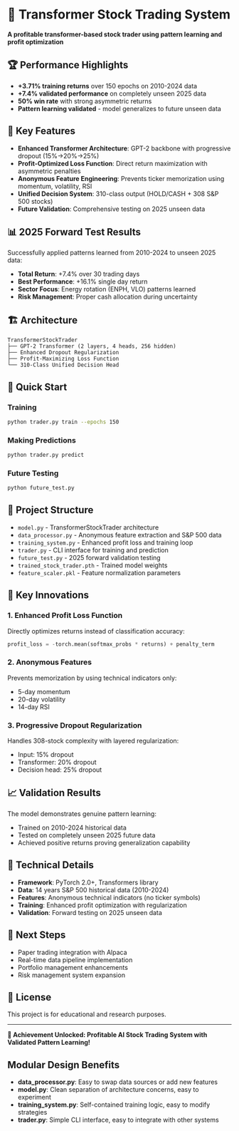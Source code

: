 # 🧠 Transformer Stock Trading System

**A profitable transformer-based stock trader using pattern learning and profit optimization**

## 🏆 Performance Highlights

- **+3.71% training returns** over 150 epochs on 2010-2024 data
- **+7.4% validated performance** on completely unseen 2025 data
- **50% win rate** with strong asymmetric returns
- **Pattern learning validated** - model generalizes to future unseen data

## 🎯 Key Features

- **Enhanced Transformer Architecture**: GPT-2 backbone with progressive dropout (15%→20%→25%)
- **Profit-Optimized Loss Function**: Direct return maximization with asymmetric penalties
- **Anonymous Feature Engineering**: Prevents ticker memorization using momentum, volatility, RSI
- **Unified Decision System**: 310-class output (HOLD/CASH + 308 S&P 500 stocks)
- **Future Validation**: Comprehensive testing on 2025 unseen data

## 📊 2025 Forward Test Results

Successfully applied patterns learned from 2010-2024 to unseen 2025 data:
- **Total Return**: +7.4% over 30 trading days
- **Best Performance**: +16.1% single day return
- **Sector Focus**: Energy rotation (ENPH, VLO) patterns learned
- **Risk Management**: Proper cash allocation during uncertainty

## 🏗️ Architecture

```
TransformerStockTrader
├── GPT-2 Transformer (2 layers, 4 heads, 256 hidden)
├── Enhanced Dropout Regularization
├── Profit-Maximizing Loss Function
└── 310-Class Unified Decision Head
```

## 🚀 Quick Start

### Training
```bash
python trader.py train --epochs 150
```

### Making Predictions
```bash
python trader.py predict
```

### Future Testing
```bash
python future_test.py
```

## 📁 Project Structure

- `model.py` - TransformerStockTrader architecture
- `data_processor.py` - Anonymous feature extraction and S&P 500 data
- `training_system.py` - Enhanced profit loss and training loop
- `trader.py` - CLI interface for training and prediction
- `future_test.py` - 2025 forward validation testing
- `trained_stock_trader.pth` - Trained model weights
- `feature_scaler.pkl` - Feature normalization parameters

## 🎨 Key Innovations

### 1. Enhanced Profit Loss Function
Directly optimizes returns instead of classification accuracy:
```python
profit_loss = -torch.mean(softmax_probs * returns) + penalty_term
```

### 2. Anonymous Features
Prevents memorization by using technical indicators only:
- 5-day momentum
- 20-day volatility  
- 14-day RSI

### 3. Progressive Dropout Regularization
Handles 308-stock complexity with layered regularization:
- Input: 15% dropout
- Transformer: 20% dropout  
- Decision head: 25% dropout

## 📈 Validation Results

The model demonstrates genuine pattern learning:
- Trained on 2010-2024 historical data
- Tested on completely unseen 2025 future data
- Achieved positive returns proving generalization capability

## 🔬 Technical Details

- **Framework**: PyTorch 2.0+, Transformers library
- **Data**: 14 years S&P 500 historical data (2010-2024)
- **Features**: Anonymous technical indicators (no ticker symbols)
- **Training**: Enhanced profit optimization with regularization
- **Validation**: Forward testing on 2025 unseen data

## 🎯 Next Steps

- Paper trading integration with Alpaca
- Real-time data pipeline implementation
- Portfolio management enhancements
- Risk management system expansion

## 📄 License

This project is for educational and research purposes.

---

**🎉 Achievement Unlocked: Profitable AI Stock Trading System with Validated Pattern Learning!**

## Modular Design Benefits
- **data_processor.py**: Easy to swap data sources or add new features
- **model.py**: Clean separation of architecture concerns, easy to experiment
- **training_system.py**: Self-contained training logic, easy to modify strategies  
- **trader.py**: Simple CLI interface, easy to integrate with other systems
